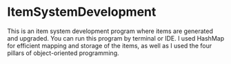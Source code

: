 # ItemSystemDevelopment
This is an item system development program where items are generated and upgraded.
You can run this program by terminal or IDE.
I used HashMap for efficient mapping and storage of the items, as well as I used the four pillars of object-oriented programming.
